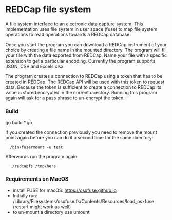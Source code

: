 # REDCap file system

A file system interface to an electronic data capture system. This implementation uses file system in user 
space (fuse) to map file system operations to read operations towards a REDCap database.

Once you start the program you can download a REDCap instrument of your choice by creating a file name in the mounted
directory. The program will fill your file with the data exported from REDCap. Name your file with a specific extension
to get a particular encoding. Currently the program supports JSON, CSV and Excels xlsx.

The program creates a connection to REDCap using a token that has to be created in REDCap. The REDCap API will be used 
with this token to request data. Because the token is sufficient to create a connection to REDCap its value is stored
encrypted in the current directory. Running this program again will ask for a pass phrase to un-encrypt the token.

### Build

go build *.go

If you created the connection previously you need to remove the mount point again before you can do it a second time for the same directory:
```
  /bin/fusermount -u test
```

Afterwards run the program again:
```
  ./redcapfs /tmp/here
```

### Requirements on MacOS

   - install FUSE for macOS: https://osxfuse.github.io
   - Initially run: /Library/Filesystems/osxfuse.fs/Contents/Resources/load_osxfuse (restart might work as well)
   - to un-mount a directory use umount <directory>


